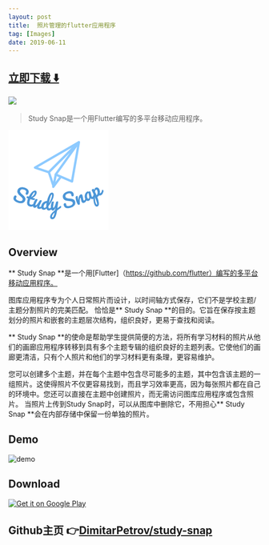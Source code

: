 ```yaml
---
layout: post
title:  照片管理的flutter应用程序
tag: [Images]
date: 2019-06-11
---
```


 


## [立即下载 ️⬇️ ](https://codeload.github.com/DimitarPetrov/study-snap/zip/master) 


 
![](https://flutterawesome.com/content/images/2019/05/Study-Snap.jpg)
 
>
> Study Snap是一个用Flutter编写的多平台移动应用程序。
>
 
![Logo](https://raw.githubusercontent.com/DimitarPetrov/study-snap/master/icons/icon-ios.png)
## Overview
** Study Snap **是一个用[Flutter]（https://github.com/flutter）编写的多平台移动应用程序。

图库应用程序专为个人日常照片而设计，以时间轴方式保存，它们不是学校主题/主题分割照片的完美匹配。
恰恰是** Study Snap **的目的。它旨在保存按主题划分的照片和嵌套的主题层次结构，组织良好，更易于查找和阅读。

** Study Snap **的使命是帮助学生提供简便的方法，将所有学习材料的照片从他们的画廊应用程序转移到具有多个主题专辑的组织良好的主题列表。它使他们的画廊更清洁，只有个人照片和他们的学习材料更有条理，更容易维护。

您可以创建多个主题，并在每个主题中包含尽可能多的主题，其中包含该主题的一组照片。这使得照片不仅更容易找到，而且学习效率更高，因为每张照片都在自己的环境中。您还可以直接在主题中创建照片，而无需访问图库应用程序或包含照片。
当照片上传到Study Snap时，可以从图库中删除它，不用担心** Study Snap **会在内部存储中保留一份单独的照片。

## Demo

![demo](https://raw.githubusercontent.com/DimitarPetrov/study-snap/master/demo/study_snap_demo.gif)

## Download

<a href='https://play.google.com/store/apps/details?id=dnp.study_snap'><img alt='Get it on Google Play' src='https://play.google.com/intl/en_us/badges/images/generic/en_badge_web_generic.png' width="170"/></a>

## Github主页 👉[DimitarPetrov/study-snap](http://github.com/DimitarPetrov/study-snap)